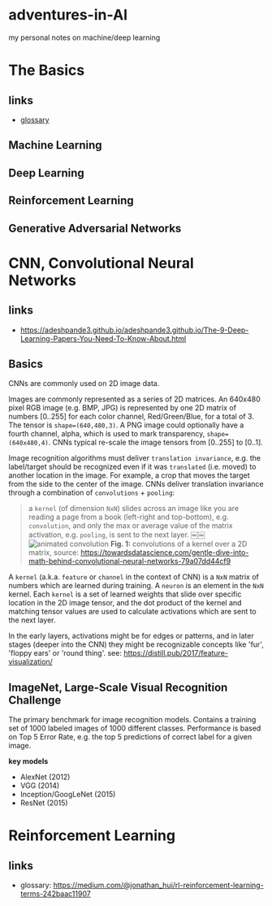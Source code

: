 # adventures-in-AI
my personal notes on machine/deep learning


# The Basics
## links
* [glossary](./glossary.md)

## Machine Learning

## Deep Learning

## Reinforcement Learning

## Generative Adversarial Networks



# CNN, Convolutional Neural Networks
## links
* https://adeshpande3.github.io/adeshpande3.github.io/The-9-Deep-Learning-Papers-You-Need-To-Know-About.html

## Basics
CNNs are commonly used on 2D image data.

Images are commonly represented as a series of 2D matrices. An 640x480 pixel RGB image (e.g. BMP, JPG) is represented by one 2D matrix of numbers [0..255] for each color channel, Red/Green/Blue, for a total of 3. The tensor is `shape=(640,480,3)`. A PNG image could optionally have a fourth channel, alpha, which is used to mark transparency, `shape=(640x480,4)`. CNNs typical re-scale the image tensors from [0..255] to [0..1].

Image recognition algorithms must deliver `translation invariance`, e.g. the label/target should be recognized even if it was `translated` (i.e. moved) to another location in the image. For example, a crop that moves the target from the side to the center of the image. CNNs deliver translation invariance through a combination of `convolutions` + `pooling`: 

>a `kernel` (of dimension `NxN`) slides across an image like you are reading a page from a book (left-right and top-bottom), e.g. `convolution`, and only the max or average value of the matrix activation, e.g. `pooling`,  is sent to the next layer.
￼￼![animated convolution](https://miro.medium.com/max/761/1*32zCSTBi3giSApz1oQV-zA.gif)
**Fig. 1:** convolutions of a kernel over a 2D matrix, source: <https://towardsdatascience.com/gentle-dive-into-math-behind-convolutional-neural-networks-79a07dd44cf9>

A `kernel` (a.k.a. `feature` or `channel` in the context of CNN) is a `NxN` matrix of numbers which are learned during training.  A `neuron` is an element in the `NxN` kernel. Each `kernel` is a set of learned weights that slide over specific location in the 2D image tensor, and the dot product of the kernel and matching tensor values are used to calculate activations which are sent to the next layer. 

In the early layers, activations might be for edges or patterns, and in later stages (deeper into the CNN) they might be recognizable concepts like 'fur', 'floppy ears' or 'round thing'. see: <https://distill.pub/2017/feature-visualization/>

## ImageNet, Large-Scale Visual Recognition Challenge
The primary benchmark for image recognition models. Contains a training set of 1000 labeled images of 1000 different classes. Performance is based on Top 5 Error Rate, e.g. the top 5 predictions of correct label for a given image.

**key models**
* AlexNet (2012)
* VGG (2014)
* Inception/GoogLeNet (2015)
* ResNet (2015)



# Reinforcement Learning
## links
* glossary: https://medium.com/@jonathan_hui/rl-reinforcement-learning-terms-242baac11907

